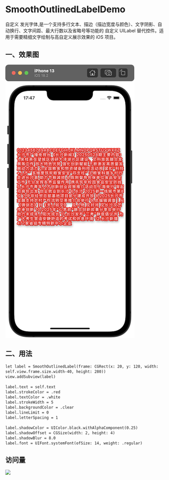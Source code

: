 # SmoothOutlinedLabelDemo
自定义 发光字体,是一个支持多行文本、描边（描边宽度与颜色）、文字阴影、自动换行、文字间距、最大行数以及省略号等功能的 自定义 UILabel 替代控件。适用于需要精细文字绘制与高自定义展示效果的 iOS 项目。

## 一、效果图
![](screenshots/iShot_2025-05-31_17.47.26.png)

## 二、用法

```
let label = SmoothOutlinedLabel(frame: CGRect(x: 20, y: 120, width: self.view.frame.size.width-40, height: 280))
view.addSubview(label)

label.text = self.text
label.strokeColor = .red
label.textColor = .white
label.strokeWidth = 5
label.backgroundColor = .clear
label.lineLimit = 0
label.letterSpacing = 1

label.shadowColor = UIColor.black.withAlphaComponent(0.25)
label.shadowOffset = CGSize(width: 2, height: 4)
label.shadowBlur = 8.0
label.font = UIFont.systemFont(ofSize: 14, weight: .regular)
```
## 访问量
![](http://profile-counter.glitch.me/elnfnoosm-iOS_network/count.svg)